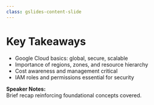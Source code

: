 ```yaml
---
class: gslides-content-slide
---
```


# Key Takeaways

- Google Cloud basics: global, secure, scalable
- Importance of regions, zones, and resource hierarchy
- Cost awareness and management critical
- IAM roles and permissions essential for security

**Speaker Notes:**  
Brief recap reinforcing foundational concepts covered.
